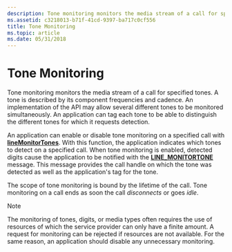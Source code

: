 ```yaml
---
description: Tone monitoring monitors the media stream of a call for specified tones.
ms.assetid: c3218013-b71f-41cd-9397-ba717c0cf556
title: Tone Monitoring
ms.topic: article
ms.date: 05/31/2018
---
```


# Tone Monitoring

Tone monitoring monitors the media stream of a call for specified tones. A tone is described by its component frequencies and cadence. An implementation of the API may allow several different tones to be monitored simultaneously. An application can tag each tone to be able to distinguish the different tones for which it requests detection.

An application can enable or disable tone monitoring on a specified call with [**lineMonitorTones**](/windows/desktop/api/Tapi/nf-tapi-linemonitortones). With this function, the application indicates which tones to detect on a specified call. When tone monitoring is enabled, detected digits cause the application to be notified with the [**LINE\_MONITORTONE**](line-monitortone.md) message. This message provides the call handle on which the tone was detected as well as the application's tag for the tone.

The scope of tone monitoring is bound by the lifetime of the call. Tone monitoring on a call ends as soon the call *disconnects* or goes *idle*.

> [!Note]  
> The monitoring of tones, digits, or media types often requires the use of resources of which the service provider can only have a finite amount. A request for monitoring can be rejected if resources are not available. For the same reason, an application should disable any unnecessary monitoring.

 

 

 



